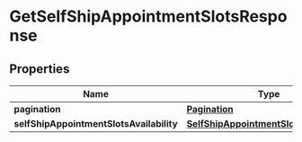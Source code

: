 
# GetSelfShipAppointmentSlotsResponse

## Properties
Name | Type | Description | Notes
------------ | ------------- | ------------- | -------------
**pagination** | [**Pagination**](Pagination.md) |  |  [optional]
**selfShipAppointmentSlotsAvailability** | [**SelfShipAppointmentSlotsAvailability**](SelfShipAppointmentSlotsAvailability.md) |  | 



